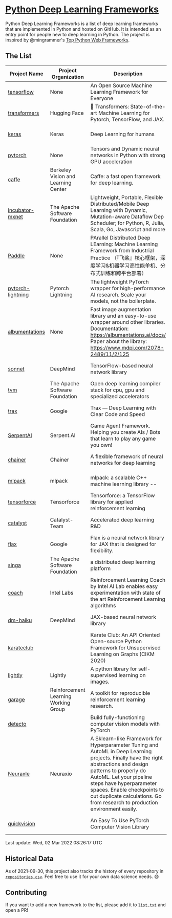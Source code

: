 # [Python Deep Learning Frameworks](https://www.github.com/shimst3r/python-deep-learning-frameworks)

Python Deep Learning Frameworks is a list of deep learning frameworks that are implemented in Python and hosted on GitHub. It is intended as an entry point for people new to deep learning in Python. The project is inspired by @mingrammer's [Top Python Web Frameworks](https://github.com/mingrammer/python-web-framework-stars).

## The List

| Project Name | Project Organization | Description | Stars | Forks | Open Issues | Last Commit |
| ------------ | -------------------- | ----------- | ----: | ----: | ----------: | ----------- |
| [tensorflow](https://tensorflow.org) | None | An Open Source Machine Learning Framework for Everyone | 163234 | 86425 | 2633 | 0 day(s) ago |
| [transformers](https://huggingface.co/transformers) | Hugging Face | 🤗 Transformers: State-of-the-art Machine Learning for Pytorch, TensorFlow, and JAX. | 58778 | 13890 | 452 | 0 day(s) ago |
| [keras](http://keras.io/) | Keras | Deep Learning for humans | 54444 | 19008 | 292 | 0 day(s) ago |
| [pytorch](https://pytorch.org) | None | Tensors and Dynamic neural networks in Python with strong GPU acceleration | 54288 | 15028 | 11297 | 0 day(s) ago |
| [caffe](http://caffe.berkeleyvision.org/) | Berkeley Vision and Learning Center | Caffe: a fast open framework for deep learning. | 32295 | 18954 | 1178 | 0 day(s) ago |
| [incubator-mxnet](https://mxnet.apache.org) | The Apache Software Foundation | Lightweight, Portable, Flexible Distributed/Mobile Deep Learning with Dynamic, Mutation-aware Dataflow Dep Scheduler; for Python, R, Julia, Scala, Go, Javascript and more | 19880 | 6888 | 1979 | 0 day(s) ago |
| [Paddle](http://www.paddlepaddle.org/) | None | PArallel Distributed Deep LEarning: Machine Learning Framework from Industrial Practice （『飞桨』核心框架，深度学习&机器学习高性能单机、分布式训练和跨平台部署） | 17687 | 4297 | 2763 | 0 day(s) ago |
| [pytorch-lightning](https://pytorchlightning.ai) | Pytorch Lightning | The lightweight PyTorch wrapper for high-performance AI research. Scale your models, not the boilerplate. | 17492 | 2190 | 525 | 0 day(s) ago |
| [albumentations](https://albumentations.ai) | None | Fast image augmentation library and an easy-to-use wrapper around other libraries. Documentation:  https://albumentations.ai/docs/ Paper about the library: https://www.mdpi.com/2078-2489/11/2/125 | 9771 | 1258 | 268 | 0 day(s) ago |
| [sonnet](https://sonnet.dev/) | DeepMind | TensorFlow-based neural network library | 9208 | 1315 | 25 | 0 day(s) ago |
| [tvm](https://tvm.apache.org/) | The Apache Software Foundation | Open deep learning compiler stack for cpu, gpu and specialized accelerators | 7779 | 2406 | 367 | 0 day(s) ago |
| [trax](https://github.com/google/trax) | Google | Trax — Deep Learning with Clear Code and Speed | 6784 | 693 | 90 | 2 day(s) ago |
| [SerpentAI](http://serpent.ai) | Serpent.AI | Game Agent Framework. Helping you create AIs / Bots that learn to play any game you own! | 6177 | 726 | 2 | 1 day(s) ago |
| [chainer](https://chainer.org) | Chainer | A flexible framework of neural networks for deep learning | 5667 | 1380 | 9 | 0 day(s) ago |
| [mlpack](https://www.mlpack.org/) | mlpack | mlpack: a scalable C++ machine learning library --  | 3926 | 1414 | 87 | 0 day(s) ago |
| [tensorforce](https://github.com/tensorforce/tensorforce) | Tensorforce | Tensorforce: a TensorFlow library for applied reinforcement learning | 3102 | 521 | 6 | 2 day(s) ago |
| [catalyst](https://catalyst-team.com) | Catalyst-Team | Accelerated deep learning R&D | 2854 | 354 | 3 | 1 day(s) ago |
| [flax](https://github.com/google/flax) | Google | Flax is a neural network library for JAX that is designed for flexibility. | 2700 | 315 | 168 | 0 day(s) ago |
| [singa](https://github.com/apache/singa) | The Apache Software Foundation | a distributed deep learning platform | 2524 | 802 | 39 | 2 day(s) ago |
| [coach](https://intellabs.github.io/coach/) | Intel Labs | Reinforcement Learning Coach by Intel AI Lab enables easy experimentation with state of the art Reinforcement Learning algorithms | 2112 | 426 | 89 | 3 day(s) ago |
| [dm-haiku](https://dm-haiku.readthedocs.io) | DeepMind | JAX-based neural network library | 1766 | 137 | 40 | 1 day(s) ago |
| [karateclub](https://karateclub.readthedocs.io) |  | Karate Club: An API Oriented Open-source Python Framework for Unsupervised Learning on Graphs (CIKM 2020) | 1534 | 186 | 3 | 0 day(s) ago |
| [lightly](https://github.com/lightly-ai/lightly) | Lightly | A python library for self-supervised learning on images. | 1483 | 105 | 69 | 1 day(s) ago |
| [garage](https://github.com/rlworkgroup/garage) | Reinforcement Learning Working Group | A toolkit for reproducible reinforcement learning research. | 1405 | 249 | 222 | 1 day(s) ago |
| [detecto](https://detecto.readthedocs.io/) |  | Build fully-functioning computer vision models with PyTorch | 535 | 91 | 26 | 13 day(s) ago |
| [Neuraxle](https://www.neuraxle.org/) | Neuraxio | A Sklearn-like Framework for Hyperparameter Tuning and AutoML in Deep Learning projects. Finally have the right abstractions and design patterns to properly do AutoML. Let your pipeline steps have hyperparameter spaces. Enable checkpoints to cut duplicate calculations. Go from research to production environment easily. | 505 | 53 | 111 | 2 day(s) ago |
| [quickvision](https://github.com/oke-aditya/quickvision) |  | An Easy To Use PyTorch Computer Vision Library | 47 | 4 | 19 | 27 day(s) ago |

Last update: Wed, 02 Mar 2022 08:26:17 UTC

## Historical Data

As of 2021-09-30, this project also tracks the history of every repository in [`repositories.csv`](./repositories.csv). Feel free to use it for your own data science needs. :smile:

## Contributing

If you want to add a new framework to the list, please add it to [`list.txt`](./python-deep-learning-frameworks/list.txt) and open a PR!